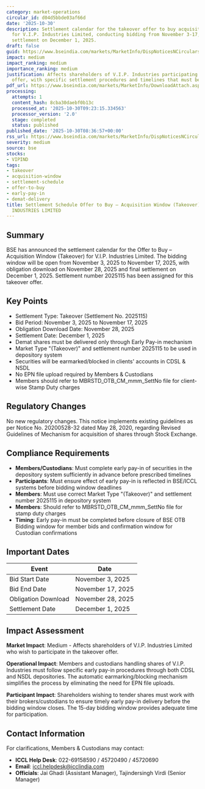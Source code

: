 ```yaml
---
category: market-operations
circular_id: d04d5bbde03af66d
date: '2025-10-30'
description: Settlement calendar for the takeover offer to buy acquisition window
  for V.I.P. Industries Limited, conducting bidding from November 3-17, 2025 with
  settlement on December 1, 2025.
draft: false
guid: https://www.bseindia.com/markets/MarketInfo/DispNoticesNCirculars.aspx?Noticeid={15622314-709F-4E3D-95A8-82DED12A4BC6}&noticeno=20251030-10&dt=10/30/2025&icount=10&totcount=10&flag=0
impact: medium
impact_ranking: medium
importance_ranking: medium
justification: Affects shareholders of V.I.P. Industries participating in the takeover
  offer, with specific settlement procedures and timelines that must be followed
pdf_url: https://www.bseindia.com/markets/MarketInfo/DownloadAttach.aspx?id=20251030-10&attachedId=
processing:
  attempts: 1
  content_hash: 8cba30daebf0b13c
  processed_at: '2025-10-30T09:23:15.334563'
  processor_version: '2.0'
  stage: completed
  status: published
published_date: '2025-10-30T08:36:57+00:00'
rss_url: https://www.bseindia.com/markets/MarketInfo/DispNoticesNCirculars.aspx?Noticeid={15622314-709F-4E3D-95A8-82DED12A4BC6}&noticeno=20251030-10&dt=10/30/2025&icount=10&totcount=10&flag=0
severity: medium
source: bse
stocks:
- VIPIND
tags:
- takeover
- acquisition-window
- settlement-schedule
- offer-to-buy
- early-pay-in
- demat-delivery
title: Settlement Schedule Offer to Buy – Acquisition Window (Takeover) for V.I.P.
  INDUSTRIES LIMITED
---
```


## Summary

BSE has announced the settlement calendar for the Offer to Buy – Acquisition Window (Takeover) for V.I.P. Industries Limited. The bidding window will be open from November 3, 2025 to November 17, 2025, with obligation download on November 28, 2025 and final settlement on December 1, 2025. Settlement number 2025115 has been assigned for this takeover offer.

## Key Points

- Settlement Type: Takeover (Settlement No. 2025115)
- Bid Period: November 3, 2025 to November 17, 2025
- Obligation Download Date: November 28, 2025
- Settlement Date: December 1, 2025
- Demat shares must be delivered only through Early Pay-in mechanism
- Market Type "(Takeover)" and settlement number 2025115 to be used in depository system
- Securities will be earmarked/blocked in clients' accounts in CDSL & NSDL
- No EPN file upload required by Members & Custodians
- Members should refer to MBRSTD_OTB_CM_mmm_SettNo file for client-wise Stamp Duty charges

## Regulatory Changes

No new regulatory changes. This notice implements existing guidelines as per Notice No. 20200528-32 dated May 28, 2020, regarding Revised Guidelines of Mechanism for acquisition of shares through Stock Exchange.

## Compliance Requirements

- **Members/Custodians**: Must complete early pay-in of securities in the depository system sufficiently in advance before prescribed timelines
- **Participants**: Must ensure effect of early pay-in is reflected in BSE/ICCL systems before bidding window deadlines
- **Members**: Must use correct Market Type "(Takeover)" and settlement number 2025115 in depository system
- **Members**: Should refer to MBRSTD_OTB_CM_mmm_SettNo file for stamp duty charges
- **Timing**: Early pay-in must be completed before closure of BSE OTB Bidding window for member bids and confirmation window for Custodian confirmations

## Important Dates

| Event | Date |
|-------|------|
| Bid Start Date | November 3, 2025 |
| Bid End Date | November 17, 2025 |
| Obligation Download | November 28, 2025 |
| Settlement Date | December 1, 2025 |

## Impact Assessment

**Market Impact**: Medium - Affects shareholders of V.I.P. Industries Limited who wish to participate in the takeover offer.

**Operational Impact**: Members and custodians handling shares of V.I.P. Industries must follow specific early pay-in procedures through both CDSL and NSDL depositories. The automatic earmarking/blocking mechanism simplifies the process by eliminating the need for EPN file uploads.

**Participant Impact**: Shareholders wishing to tender shares must work with their brokers/custodians to ensure timely early pay-in delivery before the bidding window closes. The 15-day bidding window provides adequate time for participation.

## Contact Information

For clarifications, Members & Custodians may contact:
- **ICCL Help Desk**: 022-69158590 / 45720490 / 45720690
- **Email**: iccl.helpdesk@icclindia.com
- **Officials**: Jai Ghadi (Assistant Manager), Tajindersingh Virdi (Senior Manager)